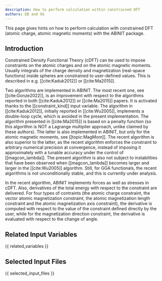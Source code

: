 ```yaml
---
description: How to perform calculation within constrained DFT
authors: EB and XG
---
```

<!--- This is the source file for this topics. Can be edited. -->

This page gives hints on how to perform calculation with constrained DFT (atomic charge, atomic magnetic moments) with the ABINIT package.

## Introduction

Constrained Density Functional Theory (cDFT) can be used to impose constraints on the atomic charges and on the atomic magnetic moments.
Usually integrals of the charge density and magnetization (real-space functions) inside spheres are constrained to user-defined
values. This is described in e.g. [[cite:Kaduk2012]] or [[cite:Ma2015]].

Two algorithms are implemented in ABINIT.
The most recent one, see [[cite:Gonze2022]], is an improvement with respect to the algorithms reported in both [[cite:Kaduk2012]] or [[cite:Ma2015]] papers.
It is activated thanks to the [[constraint_kind]] input variable.
The algorithm in [[cite:Kaduk2012]], initially reported in [[cite:Wu2005]], implements a double-loop cycle, which is avoided in the present implementation.
The algorithm presented in [[cite:Ma2015]] is based on a penalty function (so this algorithm is NOT a Lagrange multiplier approach, unlike claimed by these authors).
The latter is also implemented in ABINIT, but only for the atomic magnetic moments, see [[topic:MagMom]].
The recent algorithm is also superior to the latter, as the recent algorithm enforces the constraint to arbitrary numerical precision at convergence,
instead of imposing it approximately with a tunable accuracy under the control of [[magcon_lambda]].
The present algorithm is also not subject to instabilities that have been observed when [[magcon_lambda]] becomes larger and larger
in the [[cite:Wu2005]] algorithm. Still, for GGA functionals, the recent algorithms is not unconditionally stable, and this is currently under analysis.

In the recent algorithm, ABINIT implements forces as well as stresses in cDFT. Also, derivatives of the total energy with respect to the constraint are delivered.
For four types of contraints (the atomic charge constraint, the vector atomic magnetization constraint, the atomic magnetization length constraint
and the atomic magnetization axis constraint), the derivative
is computed with respect to the value of the constraint defined directly by the user, while for the magnetization direction constraint,
the derivative is evaluated with respect to the change of angle.

## Related Input Variables

{{ related_variables }}

## Selected Input Files

{{ selected_input_files }}
